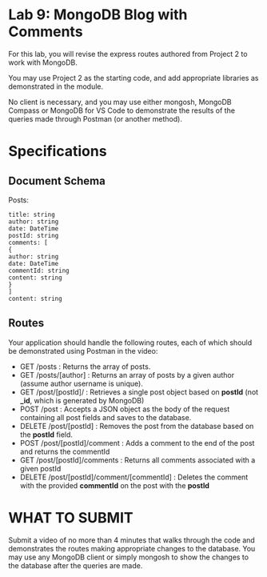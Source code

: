 # Lab 9: MongoDB Blog with Comments

For this lab, you will revise the express routes authored from Project 2 to work with MongoDB.

You may use Project 2 as the starting code, and add appropriate libraries as demonstrated in the module.

No client is necessary, and you may use either mongosh, MongoDB Compass or MongoDB for VS Code to demonstrate the results of the queries made through Postman (or another method).

# Specifications

## Document Schema

Posts:

```text
title: string
author: string
date: DateTime
postId: string
comments: [
{
author: string
date: DateTime
commentId: string
content: string
}
]
content: string
```

## Routes

Your application should handle the following routes, each of which should be demonstrated using Postman in the video:

- GET /posts : Returns the array of posts.
- GET /posts/\[author\] : Returns an array of posts by a given author (assume author username is unique).
- GET /post/\[postId\]/ : Retrieves a single post object based on **postId** (not
  **\_id**, which is generated by MongoDB)
- POST /post : Accepts a JSON object as the body of the request containing all post
  fields and saves to the database.
- DELETE /post/\[postId\] : Removes the post from the database based on the **postId** field.
- POST /post/\[postId\]/comment : Adds a comment to the end of the post and returns the commentId
- GET /post/\[postId\]/comments : Returns all comments associated with a given postId
- DELETE /post/\[postId\]/comment/\[commentId\] : Deletes the comment with the provided **commentId** on the post with the **postId**

# WHAT TO SUBMIT

Submit a video of no more than 4 minutes that walks through the code and demonstrates the routes making appropriate changes to the database. You may use any MongoDB client or simply mongosh to show the changes to the database after the queries are made.
